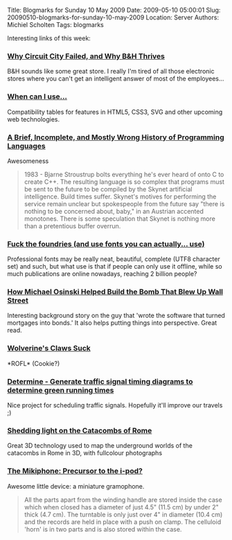 Title: Blogmarks for Sunday 10 May 2009
Date: 2009-05-10 05:00:01
Slug: 20090510-blogmarks-for-sunday-10-may-2009
Location: Server
Authors: Michiel Scholten
Tags: blogmarks

<p>Interesting links of this week:</p>
<h3><a href="http://www.inc.com/magazine/20090501/why-circuit-city-failed-and-why-bh-thrives.html?partner=fogcreek">Why Circuit City Failed, and Why B&amp;H Thrives</a></h3>
<p>B&amp;H sounds like some great store. I really I'm tired of all those electronic stores where you can't get an intelligent answer of most of the employees...</p>
<h3><a href="http://a.deveria.com/caniuse/">When can I use...</a></h3>
<p>Compatibility tables for features in HTML5, CSS3, SVG and other upcoming web technologies.</p>
<h3><a href="http://james-iry.blogspot.com/2009/05/brief-incomplete-and-mostly-wrong.html">A Brief, Incomplete, and Mostly Wrong History of Programming Languages</a></h3>
<p>Awesomeness</p>

<blockquote><p>1983 - Bjarne Stroustrup bolts everything he's ever heard of onto C to create C++. The resulting language is so complex that programs must be sent to the future to be compiled by the Skynet artificial intelligence. Build times suffer. Skynet's motives for performing the service remain unclear but spokespeople from the future say "there is nothing to be concerned about, baby," in an Austrian accented monotones. There is some speculation that Skynet is nothing more than a pretentious buffer overrun.</p></blockquote>
<h3><a href="http://diveintomark.org/archives/2009/04/21/fuck-the-foundries">Fuck the foundries (and use fonts you can actually... use)</a></h3>
<p>Professional fonts may be really neat, beautiful, complete (UTF8 character set) and such, but what use is that if people can only use it offline, while so much publications are online nowadays, reaching 2 billion people?</p>
<h3><a href="http://nymag.com/news/business/55687/">How Michael Osinski Helped Build the Bomb That Blew Up Wall Street</a></h3>
<p>Interesting background story on the guy that 'wrote the software that turned mortgages into bonds.' It also helps putting things into perspective. Great read.</p>
<h3><a href="http://www.jaggle.nl/index.php/media/item/wolverines_claws_suck/">Wolverine's Claws Suck</a></h3>
<p>*ROFL* (Cookie?)</p>
<h3><a href="http://www.determine.org.uk/">Determine - Generate traffic signal timing diagrams to determine green running times</a></h3>
<p>Nice project for scheduling traffic signals. Hopefully it'll improve our travels ;)</p>
<h3><a href="http://news.bbc.co.uk/2/hi/europe/8027650.stm">Shedding light on the Catacombs of Rome</a></h3>
<p>Great 3D technology used to map the underground worlds of the catacombs in Rome in 3D, with fullcolour photographs</p>
<h3><a href="http://brassgoggles.co.uk/blog/200904/the-mikiphone-precursor-to-the-i-pod">The Mikiphone: Precursor to the i-pod?</a></h3>
<p>Awesome little device: a miniature gramophone.</p>

<blockquote><p>All the parts apart from the winding handle are stored inside the case which when closed has a diameter of just 4.5" (11.5 cm) by under 2" thick (4.7 cm). The turntable is only just over 4" in diameter (10.4 cm) and the records are held in place with a push on clamp. The celluloid 'horn' is in two parts and is also stored within the case.</p></blockquote>
